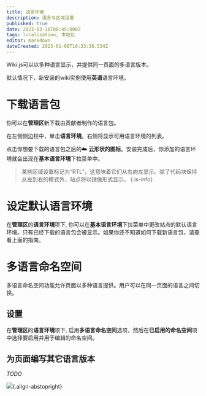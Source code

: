 ```yaml
---
title: 语言环境
description: 语言与区域设置
published: true
date: 2023-03-16T08:45:000Z
tags: localization, 本地化
editor: markdown
dateCreated: 2023-01-08T10:33:36.534Z
---
```


Wiki.js可以以多种语言显示，并提供同一页面的多语言版本。

默认情况下，新安装的wiki实例使用**英语**语言环境。

# 下载语言包

你可以在**管理区**新下载由贡献者制作的语言包。

在左侧侧边栏中，单击**语言环境**。右侧将显示可用语言环境的列表。

点击你想要下载的语言包之后的:cloud: **云形状的图标**。安装完成后，你添加的语言环境就会出现在**基本语言环境**下拉菜单中。

> 某些区域设置标记为“RTL”，这意味着它们从右向左显示。除了代码块保持从左到右的模式外，站点将以镜像形式显示。
{.is-info}

# 设定默认语言环境

在**管理区**的**语言环境**项下, 你可以在**基本语言环境**下拉菜单中更改站点的默认语言环境。只有已经下载的语言包会被显示。如果你还不知道如何下载新语言包，请查看上面的指南。

# 多语言命名空间

多语言命名空间功能允许页面以多种语言提供。用户可以在同一页面的语言之间切换。

## 设置

在**管理区**的**语言环境**项下, 启用**多语言命名空间**选项，然后在**已启用的命名空间**项中选择要启用并用于编辑的命名空间。

## 为页面编写其它语言版本

*TODO*

![](https://a.icons8.com/iibZglhT/6vMKCI/svg.svg){.align-abstopright}